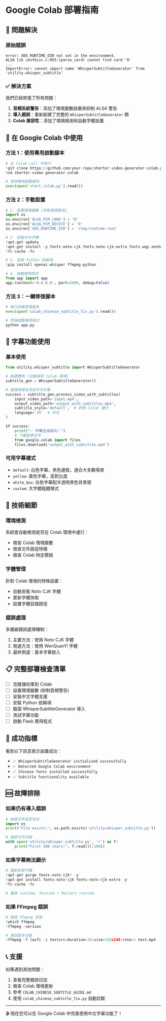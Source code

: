 # Google Colab 部署指南

## 🚨 問題解決

### 原始錯誤
```
error: XDG_RUNTIME_DIR not set in the environment.
ALSA lib confmisc.c:855:(parse_card) cannot find card '0'
...
ImportError: cannot import name 'WhisperSubtitleGenerator' from 'utility.whisper_subtitle'
```

### ✅ 解決方案

我們已經修復了所有問題：

1. **音頻系統警告**：添加了環境變數設置來抑制 ALSA 警告
2. **導入錯誤**：重新創建了完整的 `WhisperSubtitleGenerator` 類
3. **Colab 兼容性**：添加了環境檢測和自動字體設置

## 🚀 在 Google Colab 中使用

### 方法 1：使用專用啟動腳本

```python
# 在 Colab cell 中執行
!git clone https://github.com/your-repo/shorter-video-generator-colab.git
%cd shorter-video-generator-colab

# 使用專用啟動腳本
exec(open('start_colab.py').read())
```

### 方法 2：手動設置

```python
# 1. 設置環境變數 (抑制音頻警告)
import os
os.environ['ALSA_PCM_CARD'] = '0'
os.environ['ALSA_PCM_DEVICE'] = '0'
os.environ['XDG_RUNTIME_DIR'] = '/tmp/runtime-root'

# 2. 安裝中文字體
!apt-get update
!apt-get install -y fonts-noto-cjk fonts-noto-cjk-extra fonts-wqy-zenhei fontconfig
!fc-cache -fv

# 3. 安裝 Python 依賴項
!pip install openai-whisper ffmpeg-python

# 4. 啟動應用程式
from app import app
app.run(host='0.0.0.0', port=5000, debug=False)
```

### 方法 3：一鍵修復腳本

```python
# 執行自動修復腳本
exec(open('colab_chinese_subtitle_fix.py').read())

# 然後啟動應用程式
python app.py
```

## 🎯 字幕功能使用

### 基本使用

```python
from utility.whisper_subtitle import WhisperSubtitleGenerator

# 創建實例 (自動檢測 Colab 環境)
subtitle_gen = WhisperSubtitleGenerator()

# 處理視頻並添加中文字幕
success = subtitle_gen.process_video_with_subtitles(
    input_video_path='input.mp4',
    output_video_path='output_with_subtitles.mp4',
    subtitle_style='default',  # 針對 Colab 優化
    language='zh'  # 中文
)

if success:
    print("✅ 字幕生成成功！")
    # 下載結果文件
    from google.colab import files
    files.download('output_with_subtitles.mp4')
```

### 可用字幕樣式

- `default`: 白色字幕，黑色邊框，適合大多數場景
- `yellow`: 黃色字幕，高對比度
- `white_box`: 白色字幕配半透明黑色背景框
- `custom`: 大字體粗體樣式

## 🔧 技術細節

### 環境檢測
系統會自動檢測是否在 Colab 環境中運行：
- 檢查 Colab 環境變數
- 檢查文件路徑特徵
- 檢查 Colab 特定模組

### 字體管理
針對 Colab 環境的特殊設置：
- 自動安裝 Noto CJK 字體
- 更新字體快取
- 設置字體目錄路徑

### 錯誤處理
多層級錯誤處理機制：
1. 主要方法：使用 Noto CJK 字體
2. 倒退方法：使用 WenQuanYi 字體
3. 最終倒退：基本字幕嵌入

## 📋 完整部署檢查清單

- [ ] 克隆儲存庫到 Colab
- [ ] 設置環境變數 (抑制音頻警告)
- [ ] 安裝中文字體支援
- [ ] 安裝 Python 依賴項
- [ ] 驗證 WhisperSubtitleGenerator 導入
- [ ] 測試字幕功能
- [ ] 啟動 Flask 應用程式

## 🎉 成功指標

看到以下訊息表示設置成功：
- `✅ WhisperSubtitleGenerator initialized successfully`
- `✅ Detected Google Colab environment`
- `✅ Chinese fonts installed successfully`
- `✅ Subtitle functionality available`

## 🆘 故障排除

### 如果仍有導入錯誤
```python
# 檢查文件是否存在
import os
print("File exists:", os.path.exists('utility/whisper_subtitle.py'))

# 檢查文件內容
with open('utility/whisper_subtitle.py', 'r') as f:
    print("First 100 chars:", f.read()[:100])
```

### 如果字幕無法顯示
```python
# 重新安裝字體
!apt-get purge fonts-noto-cjk* -y
!apt-get install fonts-noto-cjk fonts-noto-cjk-extra -y
!fc-cache -fv

# 重啟 runtime: Runtime > Restart runtime
```

### 如果 FFmpeg 錯誤
```python
# 檢查 FFmpeg 安裝
!which ffmpeg
!ffmpeg -version

# 測試基本功能
!ffmpeg -f lavfi -i testsrc=duration=10:size=320x240:rate=1 test.mp4
```

## 📞 支援

如果遇到其他問題：
1. 查看完整錯誤日誌
2. 檢查 Colab 環境更新
3. 參考 `COLAB_CHINESE_SUBTITLE_GUIDE.md`
4. 使用 `colab_chinese_subtitle_fix.py` 自動診斷

---

🎬 現在您可以在 Google Colab 中完美使用中文字幕功能了！
